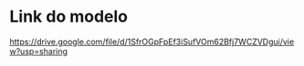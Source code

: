# Link do modelo
https://drive.google.com/file/d/1SfrOGpFpEf3iSufVOm62Bfj7WCZVDgui/view?usp=sharing
